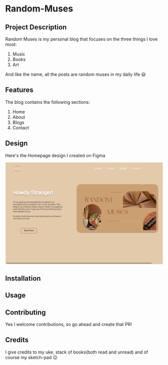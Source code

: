 # Random-Muses

## Project Description
Random  Muses is my personal blog that focuses on the three things I love most:
1. Music
2. Books
3. Art

And like the name, all the posts are random muses in my daily life :smiley:

## Features
The blog contains the following sections:
1. Home
2. About
3. Blogs
4. Contact

## Design
Here's the Homepage design I created on Figma

![Random_Muses](Assets/Images/Random.png)

## Installation

## Usage

## Contributing
Yes I welcome contributions, so go ahead and create that PR!

## Credits
I give credits to my uke, stack of books(both read and unread) and of course my sketch-pad :wink:
